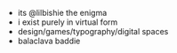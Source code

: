 - its @lilbishie the enigma
- i exist purely in virtual form
- design/games/typography/digital spaces
- balaclava baddie

<!---
lilbishie/lilbishie is a ✨ special ✨ repository because its `README.md` (this file) appears on your GitHub profile.
You can click the Preview link to take a look at your changes.
--->
